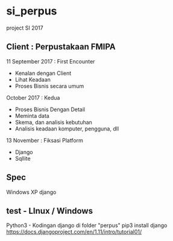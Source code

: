 # si_perpus
project SI 2017

## Client : Perpustakaan FMIPA

11 September 2017 : First Encounter
- Kenalan dengan Client  
- Lihat Keadaan
- Proses Bisnis secara umum

 October 2017 : Kedua
 - Proses Bisnis Dengan Detail
 - Meminta data
 - Skema, dan analisis kebutuhan
 - Analisis keadaan komputer, pengguna, dll

13 November : Fiksasi Platform
 - Django
 - Sqllite
 
 ## Spec
 Windows XP
 django
 
 
 ## test - LInux / Windows

Python3 - Kodingan django di folder "perpus"
pip3 install django
https://docs.djangoproject.com/en/1.11/intro/tutorial01/

